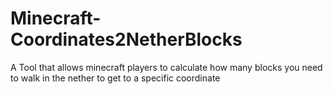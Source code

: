 # Minecraft-Coordinates2NetherBlocks
A Tool that allows minecraft players to calculate how many blocks you need to walk in the nether to get to a specific coordinate
